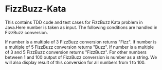 # FizzBuzz-Kata
This contains TDD code and test cases for FizzBuzz Kata problem in Java.Here number is taken as input. The following conditions are handled in FizzBuzz conversion.

If number is a multiple of 3 FizzBuzz conversion returns "Fizz".
If number is a multiple of 5 FizzBuzz conversion returns "Buzz".
If number is a multiple of 3 and 5 FizzBuzz conversion returns "FizzBuzz".
For other numbers between 1 and 100 output of FizzBuzz conversion is number as a string. We will also display result of this conversion for all numbers from 1 to 100.